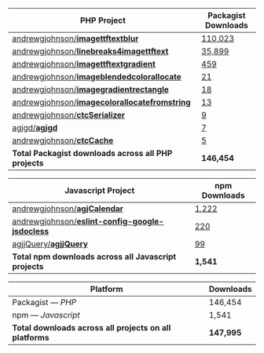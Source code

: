 PHP Project|Packagist Downloads
-----------|-------------------
[andrewgjohnson/**imagettftextblur**](https://github.com/andrewgjohnson/imagettftextblur)|[110,023](https://packagist.org/packages/andrewgjohnson/imagettftextblur/stats)
[andrewgjohnson/**linebreaks4imagettftext**](https://github.com/andrewgjohnson/linebreaks4imagettftext)|[35,899](https://packagist.org/packages/andrewgjohnson/linebreaks4imagettftext/stats)
[andrewgjohnson/**imagettftextgradient**](https://github.com/andrewgjohnson/imagettftextgradient)|[459](https://packagist.org/packages/andrewgjohnson/imagettftextgradient/stats)
[andrewgjohnson/**imageblendedcolorallocate**](https://github.com/andrewgjohnson/imageblendedcolorallocate)|[21](https://packagist.org/packages/andrewgjohnson/imageblendedcolorallocate/stats)
[andrewgjohnson/**imagegradientrectangle**](https://github.com/andrewgjohnson/imagegradientrectangle)|[18](https://packagist.org/packages/andrewgjohnson/imagegradientrectangle/stats)
[andrewgjohnson/**imagecolorallocatefromstring**](https://github.com/andrewgjohnson/imagecolorallocatefromstring)|[13](https://packagist.org/packages/andrewgjohnson/imagecolorallocatefromstring/stats)
[andrewgjohnson/**ctcSerializer**](https://github.com/andrewgjohnson/ctcSerializer)|[9](https://packagist.org/packages/andrewgjohnson/ctc-serializer/stats)
[agjgd/**agjgd**](https://github.com/agjgd/agjgd)|[7](https://packagist.org/packages/agjgd/agjgd/stats)
[andrewgjohnson/**ctcCache**](https://github.com/andrewgjohnson/ctcCache)|[5](https://packagist.org/packages/andrewgjohnson/ctc-cache/stats)
**Total Packagist downloads across all PHP projects**|**146,454**

Javascript Project|npm Downloads
------------------|-------------
[andrewgjohnson/**agjCalendar**](https://github.com/andrewgjohnson/agjCalendar)|[1,222](https://www.npmjs.com/package/agjcalendar)
[andrewgjohnson/**eslint-config-google-jsdocless**](https://github.com/andrewgjohnson/eslint-config-google-jsdocless)|[220](https://www.npmjs.com/package/eslint-config-google-jsdocless)
[agjjQuery/**agjjQuery**](https://github.com/agjjQuery/agjjQuery)|[99](https://www.npmjs.com/package/@agjjquery/agjjquery)
**Total npm downloads across all Javascript projects**|**1,541**

Platform|Downloads
--------|---------
Packagist — *PHP*|146,454
npm — *Javascript*|1,541
**Total downloads across all projects on all platforms**|**147,995**
